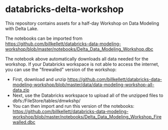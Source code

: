 # databricks-delta-workshop

This repository contains assets for a half-day Workshop on Data Modeling with Delta Lake.

The notebooks can be imported from https://github.com/billkellett/databricks-data-modeling-workshop/blob/master/notebooks/Delta_Data_Modeling_Workshop.dbc

The notebook above automatically downloads all data needed for the workshop.  If your Databricks workspace is not able to access the internet, you can use the "firewalled" version of the workshop:

- First, download and unzip https://github.com/billkellett/databricks-data-modeling-workshop/blob/master/data/data-modeling-workshop-all-data.zip
- Next, use the Databricks workspace to upload all of the unzipped files to dbfs:/FileStore/tables/dmwkshp/
- You can then import and run this version of the notebooks: https://github.com/billkellett/databricks-data-modeling-workshop/blob/master/notebooks/Delta_Data_Modeling_Workshop_Firewalled.dbc

